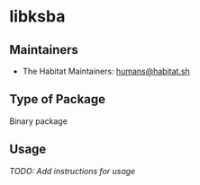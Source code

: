 # libksba

## Maintainers

* The Habitat Maintainers: <humans@habitat.sh>

## Type of Package

Binary package

## Usage

*TODO: Add instructions for usage*
